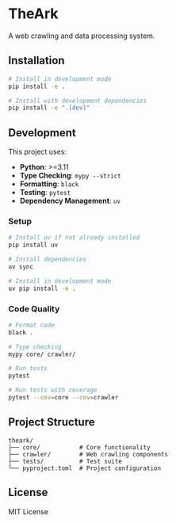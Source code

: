 # TheArk

A web crawling and data processing system.

## Installation

```bash
# Install in development mode
pip install -e .

# Install with development dependencies
pip install -e ".[dev]"
```

## Development

This project uses:
- **Python**: >=3.11
- **Type Checking**: `mypy --strict`
- **Formatting**: `black`
- **Testing**: `pytest`
- **Dependency Management**: `uv`

### Setup

```bash
# Install uv if not already installed
pip install uv

# Install dependencies
uv sync

# Install in development mode
uv pip install -e .
```

### Code Quality

```bash
# Format code
black .

# Type checking
mypy core/ crawler/

# Run tests
pytest

# Run tests with coverage
pytest --cov=core --cov=crawler
```

## Project Structure

```
theark/
├── core/           # Core functionality
├── crawler/        # Web crawling components
├── tests/          # Test suite
└── pyproject.toml  # Project configuration
```

## License

MIT License
